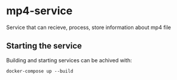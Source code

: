 # mp4-service

Service that can recieve, process, store information about mp4 file

## Starting the service

Building and starting services can be achived with:

```
docker-compose up --build
```
